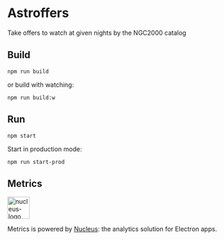 # Astroffers
Take offers to watch at given nights by the NGC2000 catalog

## Build

```
npm run build
```

or build with watching:

```
npm run build:w
```

## Run

```
npm start
```

Start in production mode:

```
npm run start-prod
```

## Metrics

<img alt="nucleus-logo" src="https://nucleus.sh/favicon.png" height="50px"/>

Metrics is powered by [Nucleus](https://nucleus.sh/): the analytics solution for Electron apps.
